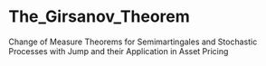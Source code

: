 # The_Girsanov_Theorem
Change of Measure Theorems for Semimartingales and Stochastic Processes with Jump and their Application in Asset Pricing
